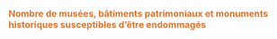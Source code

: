 <font size="3" color= "#dc7633"><b>
Nombre de musées, bâtiments patrimoniaux et monuments historiques susceptibles d’être endommagés
</b></font>
